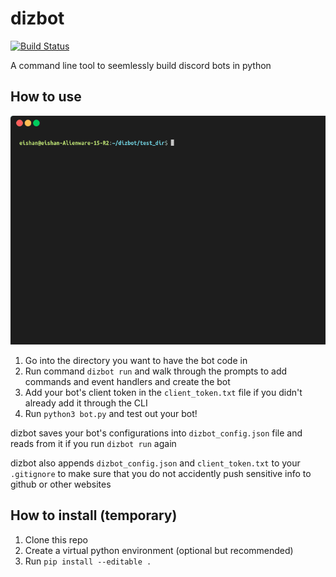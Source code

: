 # dizbot

[![Build Status](https://travis-ci.org/eishan05/dizbot.svg?branch=master)](https://travis-ci.org/eishan05/dizbot)

A command line tool to seemlessly build discord bots in python

## How to use

![Demo](demo/demo.gif)

1. Go into the directory you want to have the bot code in
2. Run command `dizbot run` and walk through the prompts to add commands and event handlers and create the bot
3. Add your bot's client token in the `client_token.txt` file if you didn't already add it through the CLI
4. Run `python3 bot.py` and test out your bot!

dizbot saves your bot's configurations into `dizbot_config.json` file and reads from it if you run `dizbot run` again

dizbot also appends `dizbot_config.json` and `client_token.txt` to your `.gitignore` to make sure that you do not accidently push sensitive info to github or other websites

## How to install (temporary)
1. Clone this repo
2. Create a virtual python environment (optional but recommended)
3. Run `pip install --editable .`
